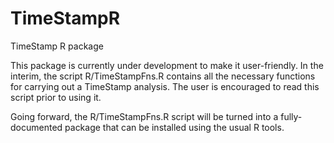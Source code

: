 # TimeStampR
TimeStamp R package

This package is currently under development to make it user-friendly.  In the interim, the script R/TimeStampFns.R contains all the necessary functions for carrying out a TimeStamp analysis.  The user is encouraged to read this script prior to using it.

Going forward, the R/TimeStampFns.R script will be turned into a fully-documented package that can be installed using the usual R tools.

